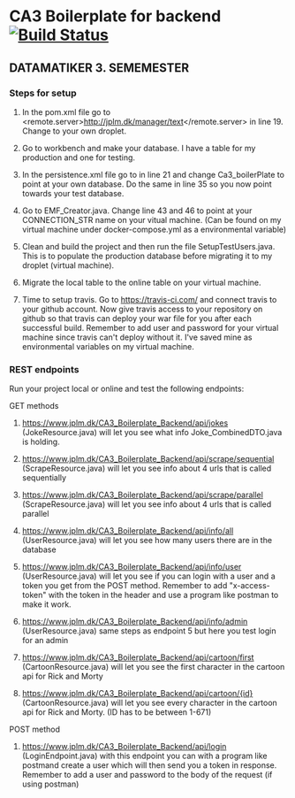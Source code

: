 # CA3 Boilerplate for backend [![Build Status](https://travis-ci.com/Jean-Poul/3sem_CA3_backend.svg?branch=main)](https://travis-ci.com/Jean-Poul/3sem_CA3_backend)

## DATAMATIKER 3. SEMEMESTER  

### Steps for setup

1. In the pom.xml file go to <remote.server>http://jplm.dk/manager/text</remote.server> in line 19. Change to your own droplet.

2. Go to workbench and make your database. I have a table for my production and one for testing.

3. In the persistence.xml file go to <property name="javax.persistence.jdbc.url" value="jdbc:mysql://localhost:3306/Ca3_boilerPlate?zeroDateTimeBehavior=CONVERT_TO_NULL"/> in line 21 and change Ca3_boilerPlate to point at your own database. Do the same in line 35 so you now point towards your test database.

4. Go to EMF_Creator.java. Change line 43 and 46 to point at your CONNECTION_STR name on your vitual machine. (Can be found on my virtual machine under docker-compose.yml as a environmental variable)

5. Clean and build the project and then run the file SetupTestUsers.java. This is to populate the production database before migrating it to my droplet (virtual machine).

6. Migrate the local table to the online table on your virtual machine.

7. Time to setup travis. Go to https://travis-ci.com/ and connect travis to your github account. Now give travis access to your repository on github so that travis can deploy your war file for you after each successful build. Remember to add user and password for your virtual machine since travis can't deploy without it. I've saved mine as environmental variables on my virtual machine.


### REST endpoints

Run your project local or online and test the following endpoints:

GET methods

1. https://www.jplm.dk/CA3_Boilerplate_Backend/api/jokes (JokeResource.java) will let you see what info Joke_CombinedDTO.java is holding.

2. https://www.jplm.dk/CA3_Boilerplate_Backend/api/scrape/sequential (ScrapeResource.java) will let you see info about 4 urls that is called sequentially

3. https://www.jplm.dk/CA3_Boilerplate_Backend/api/scrape/parallel (ScrapeResource.java) will let you see info about 4 urls that is called parallel

4. https://www.jplm.dk/CA3_Boilerplate_Backend/api/info/all (UserResource.java) will let you see how many users there are in the database

5. https://www.jplm.dk/CA3_Boilerplate_Backend/api/info/user (UserResource.java) will let you see if you can login with a user and a token you get from the POST method. Remember to add "x-access-token" with the token in the header and use a program like postman to make it work.

6. https://www.jplm.dk/CA3_Boilerplate_Backend/api/info/admin (UserResource.java) same steps as endpoint 5 but here you test login for an admin

7. https://www.jplm.dk/CA3_Boilerplate_Backend/api/cartoon/first (CartoonResource.java) will let you see the first character in the cartoon api for Rick and Morty

8. https://www.jplm.dk/CA3_Boilerplate_Backend/api/cartoon/{id} (CartoonResource.java) will let you see every character in the cartoon api for Rick and Morty. (ID has to be between 1-671)

POST method

1. https://www.jplm.dk/CA3_Boilerplate_Backend/api/login (LoginEndpoint.java) with this endpoint you can with a program like postmand create a user which will then send you a token in response. Remember to add a user and password to the body of the request (if using postman)
